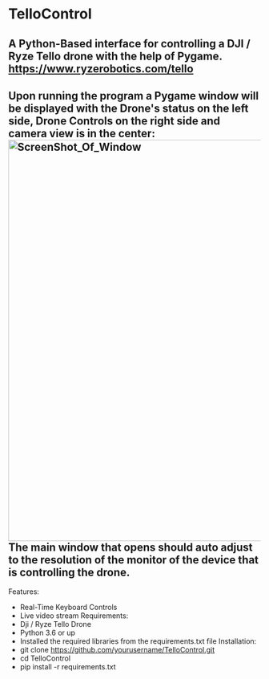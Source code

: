 # TelloControl
A Python-Based interface for controlling a DJI / Ryze Tello drone with the help of Pygame.
https://www.ryzerobotics.com/tello
--
Upon running the program a Pygame window will be displayed with the Drone's status on the left side, Drone Controls on the right side and camera view is in the center:
<img width="1280" height="800" alt="ScreenShot_Of_Window" src="https://github.com/user-attachments/assets/ec39d31d-0e11-4408-b5f0-c4dae6d91f37" />
The main window that opens should auto adjust to the resolution of the monitor of the device that is controlling the drone.
--
Features:
- Real-Time Keyboard Controls
- Live video stream
Requirements:
- Dji / Ryze Tello Drone
- Python 3.6 or up
- Installed the required libraries from the requirements.txt file
Installation:
- git clone https://github.com/yourusername/TelloControl.git
- cd TelloControl
- pip install -r requirements.txt
